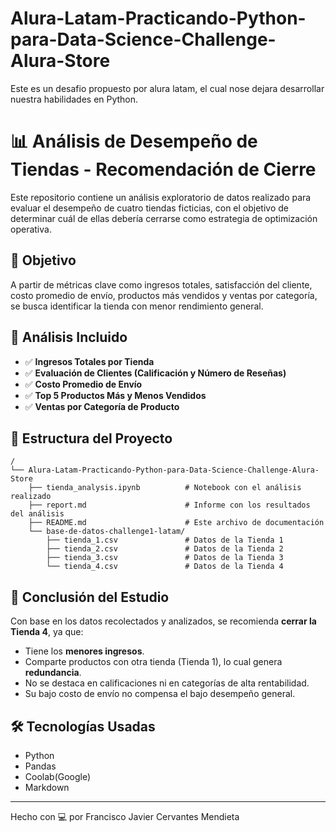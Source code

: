 # Alura-Latam-Practicando-Python-para-Data-Science-Challenge-Alura-Store

Este es un desafio propuesto por alura latam, el cual nose dejara desarrollar nuestra habilidades en Python. 
# 📊 Análisis de Desempeño de Tiendas - Recomendación de Cierre

Este repositorio contiene un análisis exploratorio de datos realizado para evaluar el desempeño de cuatro tiendas ficticias, con el objetivo de determinar cuál de ellas debería cerrarse como estrategia de optimización operativa.

## 📌 Objetivo

A partir de métricas clave como ingresos totales, satisfacción del cliente, costo promedio de envío, productos más vendidos y ventas por categoría, se busca identificar la tienda con menor rendimiento general.

## 🧪 Análisis Incluido

- ✅ **Ingresos Totales por Tienda**
- ✅ **Evaluación de Clientes (Calificación y Número de Reseñas)**
- ✅ **Costo Promedio de Envío**
- ✅ **Top 5 Productos Más y Menos Vendidos**
- ✅ **Ventas por Categoría de Producto**



## 📂 Estructura del Proyecto

```plaintext
/
└── Alura-Latam-Practicando-Python-para-Data-Science-Challenge-Alura-Store
    ├── tienda_analysis.ipynb          # Notebook con el análisis realizado
    ├── report.md                      # Informe con los resultados del análisis
    ├── README.md                      # Este archivo de documentación
    └── base-de-datos-challenge1-latam/
        ├── tienda_1.csv               # Datos de la Tienda 1
        ├── tienda_2.csv               # Datos de la Tienda 2
        ├── tienda_3.csv               # Datos de la Tienda 3
        └── tienda_4.csv               # Datos de la Tienda 4
```
## 🧾 Conclusión del Estudio

Con base en los datos recolectados y analizados, se recomienda **cerrar la Tienda 4**, ya que:

- Tiene los **menores ingresos**.
- Comparte productos con otra tienda (Tienda 1), lo cual genera **redundancia**.
- No se destaca en calificaciones ni en categorías de alta rentabilidad.
- Su bajo costo de envío no compensa el bajo desempeño general.

## 🛠️ Tecnologías Usadas

- Python
- Pandas
- Coolab(Google)
- Markdown

---

Hecho con 💻 por Francisco Javier Cervantes Mendieta
